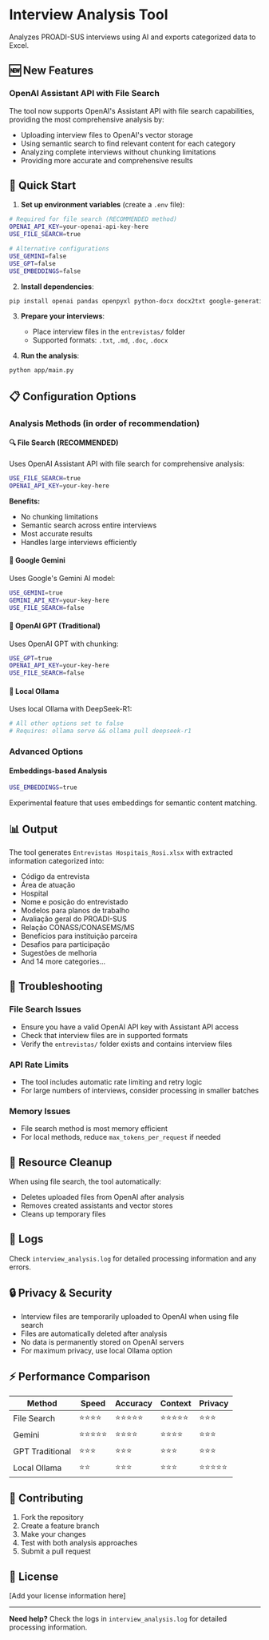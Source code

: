 # Interview Analysis Tool

Analyzes PROADI-SUS interviews using AI and exports categorized data to Excel.

## 🆕 New Features

### OpenAI Assistant API with File Search

The tool now supports OpenAI's Assistant API with file search capabilities, providing the most comprehensive analysis by:

- Uploading interview files to OpenAI's vector storage
- Using semantic search to find relevant content for each category
- Analyzing complete interviews without chunking limitations
- Providing more accurate and comprehensive results

## 🚀 Quick Start

1. **Set up environment variables** (create a `.env` file):

```bash
# Required for file search (RECOMMENDED method)
OPENAI_API_KEY=your-openai-api-key-here
USE_FILE_SEARCH=true

# Alternative configurations
USE_GEMINI=false
USE_GPT=false
USE_EMBEDDINGS=false
```

2. **Install dependencies**:

```bash
pip install openai pandas openpyxl python-docx docx2txt google-generativeai ollama sentence-transformers python-dotenv
```

3. **Prepare your interviews**:

   - Place interview files in the `entrevistas/` folder
   - Supported formats: `.txt`, `.md`, `.doc`, `.docx`

4. **Run the analysis**:

```bash
python app/main.py
```

## 📋 Configuration Options

### Analysis Methods (in order of recommendation)

#### 🔍 File Search (RECOMMENDED)

Uses OpenAI Assistant API with file search for comprehensive analysis:

```bash
USE_FILE_SEARCH=true
OPENAI_API_KEY=your-key-here
```

**Benefits:**

- No chunking limitations
- Semantic search across entire interviews
- Most accurate results
- Handles large interviews efficiently

#### 🤖 Google Gemini

Uses Google's Gemini AI model:

```bash
USE_GEMINI=true
GEMINI_API_KEY=your-key-here
USE_FILE_SEARCH=false
```

#### 🧠 OpenAI GPT (Traditional)

Uses OpenAI GPT with chunking:

```bash
USE_GPT=true
OPENAI_API_KEY=your-key-here
USE_FILE_SEARCH=false
```

#### 🦙 Local Ollama

Uses local Ollama with DeepSeek-R1:

```bash
# All other options set to false
# Requires: ollama serve && ollama pull deepseek-r1
```

### Advanced Options

#### Embeddings-based Analysis

```bash
USE_EMBEDDINGS=true
```

Experimental feature that uses embeddings for semantic content matching.

## 📊 Output

The tool generates `Entrevistas Hospitais_Rosi.xlsx` with extracted information categorized into:

- Código da entrevista
- Área de atuação
- Hospital
- Nome e posição do entrevistado
- Modelos para planos de trabalho
- Avaliação geral do PROADI-SUS
- Relação CONASS/CONASEMS/MS
- Benefícios para instituição parceira
- Desafios para participação
- Sugestões de melhoria
- And 14 more categories...

## 🔧 Troubleshooting

### File Search Issues

- Ensure you have a valid OpenAI API key with Assistant API access
- Check that interview files are in supported formats
- Verify the `entrevistas/` folder exists and contains interview files

### API Rate Limits

- The tool includes automatic rate limiting and retry logic
- For large numbers of interviews, consider processing in smaller batches

### Memory Issues

- File search method is most memory efficient
- For local methods, reduce `max_tokens_per_request` if needed

## 🧹 Resource Cleanup

When using file search, the tool automatically:

- Deletes uploaded files from OpenAI after analysis
- Removes created assistants and vector stores
- Cleans up temporary files

## 📝 Logs

Check `interview_analysis.log` for detailed processing information and any errors.

## 🔒 Privacy & Security

- Interview files are temporarily uploaded to OpenAI when using file search
- Files are automatically deleted after analysis
- No data is permanently stored on OpenAI servers
- For maximum privacy, use local Ollama option

## ⚡ Performance Comparison

| Method          | Speed      | Accuracy   | Context    | Privacy    |
| --------------- | ---------- | ---------- | ---------- | ---------- |
| File Search     | ⭐⭐⭐⭐   | ⭐⭐⭐⭐⭐ | ⭐⭐⭐⭐⭐ | ⭐⭐⭐     |
| Gemini          | ⭐⭐⭐⭐⭐ | ⭐⭐⭐⭐   | ⭐⭐⭐⭐   | ⭐⭐⭐     |
| GPT Traditional | ⭐⭐⭐     | ⭐⭐⭐     | ⭐⭐⭐     | ⭐⭐⭐     |
| Local Ollama    | ⭐⭐       | ⭐⭐⭐     | ⭐⭐⭐     | ⭐⭐⭐⭐⭐ |

## 🤝 Contributing

1. Fork the repository
2. Create a feature branch
3. Make your changes
4. Test with both analysis approaches
5. Submit a pull request

## 📄 License

[Add your license information here]

---

**Need help?** Check the logs in `interview_analysis.log` for detailed processing information.
